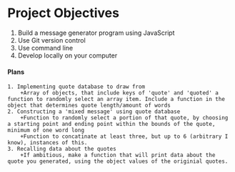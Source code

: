 # Project Objectives

 1. Build a message generator program using JavaScript
 2. Use Git version control
 3. Use command line
 4. Develop locally on your computer

#### Plans

    1. Implementing quote database to draw from
        +Array of objects, that include keys of 'quote' and 'quoted' a function to randomly select an array item. Include a function in the object that determines quote length/amount of words
    2. Constructing a 'mixed message' using quote database
        +Function to randomly select a portion of that quote, by choosing a starting point and ending point within the bounds of the quote, minimum of one word long
        +Function to concatinate at least three, but up to 6 (arbitrary I know), instances of this. 
    3. Recalling data about the quotes
        +If ambitious, make a function that will print data about the quote you generated, using the object values of the originial quotes.
    